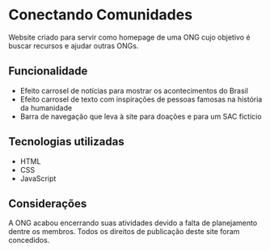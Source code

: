 # Conectando Comunidades

Website criado para servir como homepage de uma ONG cujo objetivo é buscar recursos e ajudar outras ONGs.

## Funcionalidade
- Efeito carrosel de notícias para mostrar os acontecimentos do Brasil
- Efeito carrosel de texto com inspirações de pessoas famosas na história da humanidade
- Barra de navegação que leva à site para doações e para um SAC fictício

## Tecnologias utilizadas
- HTML
- CSS
- JavaScript

## Considerações

A ONG acabou encerrando suas atividades devido a falta de planejamento dentre os membros. Todos os direitos de publicação deste site foram concedidos.
